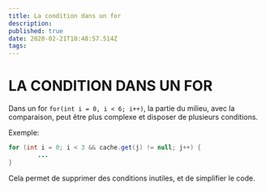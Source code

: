 ```yaml
---
title: La condition dans un for
description: 
published: true
date: 2020-02-21T10:48:57.514Z
tags: 
---
```


# LA CONDITION DANS UN FOR

Dans un for `for(int i = 0, i < 6; i++)`, la partie du milieu, avec la comparaison, peut être plus complexe et disposer de plusieurs conditions.

Exemple:

```java
for (int i = 0; i < 3 && cache.get(j) != null; j++) {
		...
}
```

Cela permet de supprimer des conditions inutiles, et de simplifier le code.